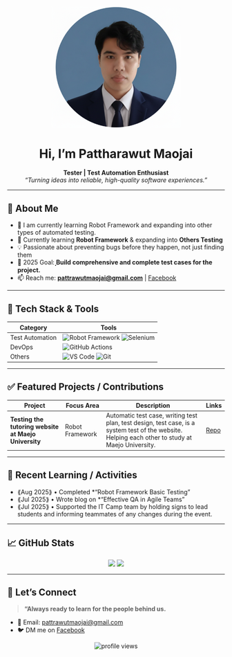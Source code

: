 <!-- Banner / Cover -->
<p align="center">
  <img src="Profile.png" alt="header image" width="300" />
</p>


<h1 align="center">Hi, I’m Pattharawut Maojai</h1>

<p align="center">
  <strong>Tester | Test Automation Enthusiast</strong><br/>
  <em>“Turning ideas into reliable, high-quality software experiences.”</em>
</p>

---

## 🚀 About Me
- 🧪  I am currently learning Robot Framework and expanding into other types of automated testing.  
- 🤖  Currently learning **Robot Framework** & expanding into **Others Testing**  
- 💡  Passionate about preventing bugs before they happen, not just finding them  
- 🎯  2025 Goal: **ฺฺBuild comprehensive and complete test cases for the project.**  
- 📫  Reach me: **pattrawutmaojai@gmail.com** | [Facebook](https://www.facebook.com/jameENGhubpom)

---

## 🧰 Tech Stack & Tools
<div align="center">

| Category | Tools |
|---------|-------|
| Test Automation | ![Robot Framework](https://img.shields.io/badge/Robot%20Framework-000000?logo=robotframework&logoColor=white) ![Selenium](https://img.shields.io/badge/Selenium-43B02A?logo=selenium&logoColor=white) |
| DevOps | ![GitHub Actions](https://img.shields.io/badge/GitHub%20Actions-2088FF?logo=githubactions&logoColor=white) |
| Others | ![VS Code](https://img.shields.io/badge/VS%20Code-007ACC?logo=visualstudiocode&logoColor=white) ![Git](https://img.shields.io/badge/Git-F05032?logo=git&logoColor=white) |

</div>

---

## ✅ Featured Projects / Contributions
| Project | Focus Area | Description | Links |
|--------|------------|-------------|-------|
| **Testing the tutoring website at Maejo University** | Robot Framework | Automatic test case, writing test plan, test design, test case, is a system test of the website. Helping each other to study at Maejo University. | [Repo]( https://github.com/jalemkub/Test-Tutor.git ) |

---

## 🧠 Recent Learning / Activities
- ⟪Aug 2025⟫ • Completed *“Robot Framework Basic Testing”
- ⟪Jul 2025⟫ • Wrote blog on *“Effective QA in Agile Teams”
- ⟪Jul 2025⟫ • Supported the IT Camp team by holding signs to lead students and informing teammates of any changes during the event.

---

## 📈 GitHub Stats
<div align="center">
  <img height="170" src="https://github-readme-stats.vercel.app/api?username=jalemkub&show_icons=true&hide_border=true" />
  <img height="170" src="https://github-readme-stats.vercel.app/api/top-langs/?username=jalemkub&layout=compact&hide_border=true" />
</div>

---

## 🤝 Let’s Connect
> **“Always ready to learn for the people behind us.**

- 💌 Email: pattrawutmaojai@gmail.com   
- 🐦 DM me on [Facebook](https://www.facebook.com/jameENGhubpom)

<p align="center">
  <img src="https://komarev.com/ghpvc/?username=jalemkub&style=flat-square" alt="profile views"/>
</p>
